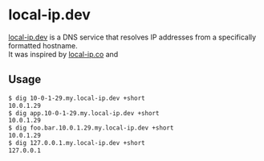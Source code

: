 # local-ip.dev

[local-ip.dev](https://www.local-ip.dev) is a DNS service that resolves IP addresses from a specifically formatted hostname.  
It was inspired by [local-ip.co](http://local-ip.co) and 

<!-- TODO: provide certs for ez local dev that requires HTTPS -->

## Usage

```sh
$ dig 10-0-1-29.my.local-ip.dev +short
10.0.1.29
$ dig app.10-0-1-29.my.local-ip.dev +short
10.0.1.29
$ dig foo.bar.10.0.1.29.my.local-ip.dev +short
10.0.1.29
$ dig 127.0.0.1.my.local-ip.dev +short
127.0.0.1
```
